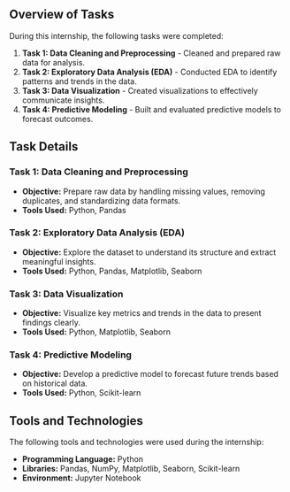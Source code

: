 ## Overview of Tasks
During this internship, the following tasks were completed:

1. **Task 1: Data Cleaning and Preprocessing** - Cleaned and prepared raw data for analysis.
2. **Task 2: Exploratory Data Analysis (EDA)** - Conducted EDA to identify patterns and trends in the data.
3. **Task 3: Data Visualization** - Created visualizations to effectively communicate insights.
4. **Task 4: Predictive Modeling** - Built and evaluated predictive models to forecast outcomes.

## Task Details

### Task 1: Data Cleaning and Preprocessing
- **Objective:** Prepare raw data by handling missing values, removing duplicates, and standardizing data formats.
- **Tools Used:** Python, Pandas

### Task 2: Exploratory Data Analysis (EDA)
- **Objective:** Explore the dataset to understand its structure and extract meaningful insights.
- **Tools Used:** Python, Pandas, Matplotlib, Seaborn

### Task 3: Data Visualization
- **Objective:** Visualize key metrics and trends in the data to present findings clearly.
- **Tools Used:** Python, Matplotlib, Seaborn

### Task 4: Predictive Modeling
- **Objective:** Develop a predictive model to forecast future trends based on historical data.
- **Tools Used:** Python, Scikit-learn

## Tools and Technologies
The following tools and technologies were used during the internship:

- **Programming Language:** Python
- **Libraries:** Pandas, NumPy, Matplotlib, Seaborn, Scikit-learn
- **Environment:** Jupyter Notebook
